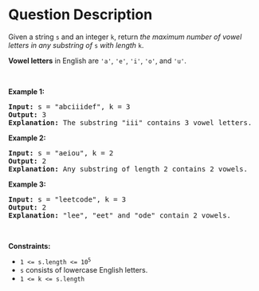 # Question Description

<p>Given a string <code>s</code> and an integer <code>k</code>, return <em>the maximum number of vowel letters in any substring of </em><code>s</code><em> with length </em><code>k</code>.</p>

<p><strong>Vowel letters</strong> in English are <code>&#39;a&#39;</code>, <code>&#39;e&#39;</code>, <code>&#39;i&#39;</code>, <code>&#39;o&#39;</code>, and <code>&#39;u&#39;</code>.</p>

<p>&nbsp;</p>
<p><strong>Example 1:</strong></p>

<pre>
<strong>Input:</strong> s = &quot;abciiidef&quot;, k = 3
<strong>Output:</strong> 3
<strong>Explanation:</strong> The substring &quot;iii&quot; contains 3 vowel letters.
</pre>

<p><strong>Example 2:</strong></p>

<pre>
<strong>Input:</strong> s = &quot;aeiou&quot;, k = 2
<strong>Output:</strong> 2
<strong>Explanation:</strong> Any substring of length 2 contains 2 vowels.
</pre>

<p><strong>Example 3:</strong></p>

<pre>
<strong>Input:</strong> s = &quot;leetcode&quot;, k = 3
<strong>Output:</strong> 2
<strong>Explanation:</strong> &quot;lee&quot;, &quot;eet&quot; and &quot;ode&quot; contain 2 vowels.
</pre>

<p>&nbsp;</p>
<p><strong>Constraints:</strong></p>

<ul>
	<li><code>1 &lt;= s.length &lt;= 10<sup>5</sup></code></li>
	<li><code>s</code> consists of lowercase English letters.</li>
	<li><code>1 &lt;= k &lt;= s.length</code></li>
</ul>
